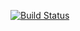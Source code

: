 [![Build Status](https://travis-ci.org/bilalwahla/microservices.svg?branch=master)](https://travis-ci.org/bilalwahla/microservices)

